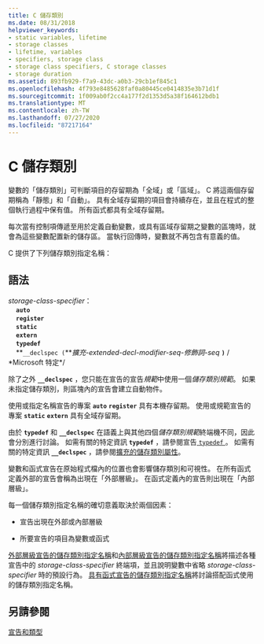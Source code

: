 ```yaml
---
title: C 儲存類別
ms.date: 08/31/2018
helpviewer_keywords:
- static variables, lifetime
- storage classes
- lifetime, variables
- specifiers, storage class
- storage class specifiers, C storage classes
- storage duration
ms.assetid: 893fb929-f7a9-43dc-a0b3-29cb1ef845c1
ms.openlocfilehash: 4f793e8485628faf0a80445ce0414835e3b71d1f
ms.sourcegitcommit: 1f009ab0f2cc4a177f2d1353d5a38f164612bdb1
ms.translationtype: MT
ms.contentlocale: zh-TW
ms.lasthandoff: 07/27/2020
ms.locfileid: "87217164"
---
```

# <a name="c-storage-classes"></a>C 儲存類別

變數的「儲存類別」可判斷項目的存留期為「全域」或「區域」。 C 將這兩個存留期稱為「靜態」和「自動」。 具有全域存留期的項目會持續存在，並且在程式的整個執行過程中保有值。 所有函式都具有全域存留期。

每次當有控制項傳遞至用於定義自動變數，或具有區域存留期之變數的區塊時，就會為這些變數配置新的儲存區。 當執行回傳時，變數就不再包含有意義的值。

C 提供了下列儲存類別指定名稱：

## <a name="syntax"></a>語法

*storage-class-specifier*：<br/>
&nbsp;&nbsp;&nbsp;&nbsp;**`auto`**<br/>
&nbsp;&nbsp;&nbsp;&nbsp;**`register`**<br/>
&nbsp;&nbsp;&nbsp;&nbsp;**`static`**<br/>
&nbsp;&nbsp;&nbsp;&nbsp;**`extern`**<br/>
&nbsp;&nbsp;&nbsp;&nbsp;**`typedef`**<br/>
&nbsp;&nbsp;&nbsp;&nbsp;**`__declspec (`***擴充-extended-decl-modifier-seq-修飾詞-seq* **`)`**  / \*Microsoft 特定\*/

除了之外 **`__declspec`** ，您只能在宣告的宣告*規範*中使用一個*儲存類別規範*。 如果未指定儲存類別，則區塊內的宣告會建立自動物件。

使用或指定名稱宣告的專案 **`auto`** **`register`** 具有本機存留期。 使用或規範宣告的專案 **`static`** **`extern`** 具有全域存留期。

由於 **`typedef`** 和 **`__declspec`** 在語義上與其他四個*儲存類別規範*終端機不同，因此會分別進行討論。 如需有關的特定資訊 **`typedef`** ，請參閱宣告[ `typedef` ](../c-language/typedef-declarations.md)。 如需有關的特定資訊 **`__declspec`** ，請參閱[擴充的儲存類別屬性](../c-language/c-extended-storage-class-attributes.md)。

變數和函式宣告在原始程式檔內的位置也會影響儲存類別和可視性。 在所有函式定義外部的宣告會稱為出現在「外部層級」。 在函式定義內的宣告則出現在「內部層級」。

每一個儲存類別指定名稱的確切意義取決於兩個因素：

- 宣告出現在外部或內部層級

- 所要宣告的項目為變數或函式

[外部層級宣告的儲存類別指定名稱](../c-language/storage-class-specifiers-for-external-level-declarations.md)和[內部層級宣告的儲存類別指定名稱](../c-language/storage-class-specifiers-for-internal-level-declarations.md)將描述各種宣告中的 *storage-class-specifier* 終端項，並且說明變數中省略 *storage-class-specifier* 時的預設行為。 [具有函式宣告的儲存類別指定名稱](../c-language/storage-class-specifiers-with-function-declarations.md)將討論搭配函式使用的儲存類別指定名稱。

## <a name="see-also"></a>另請參閱

[宣告和類型](../c-language/declarations-and-types.md)
